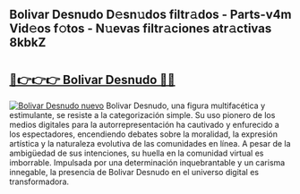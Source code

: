 ## Bolivar Desnudo D𝚎sn𝚞dos filtr𝚊dos - Parts-v4m Vid𝚎os f𝚘tos - N𝚞evas filtr𝚊ciones atr𝚊ctivas 8kbkZ

# <h2><a href="http://mb0i2w.tromn.icu/?c=Bolivar+Desnudo">🔗👉👉👉 Bolivar Desnudo 🔗🔗</a></h2>

[![Bolivar Desnudo nuevo](https://i.imgur.com/pEAQMta.gif)](http://mb0i2w.tromn.icu/?c=Bolivar+Desnudo)
Bolivar Desnudo, una figura multifacética y estimulante, se resiste a la categorización simple. Su uso pionero de los medios digitales para la autorrepresentación ha cautivado y enfurecido a los espectadores, encendiendo debates sobre la moralidad, la expresión artística y la naturaleza evolutiva de las comunidades en línea. A pesar de la ambigüedad de sus intenciones, su huella en la comunidad virtual es imborrable. Impulsada por una determinación inquebrantable y un carisma innegable, la presencia de Bolivar Desnudo en el universo digital es transformadora.
